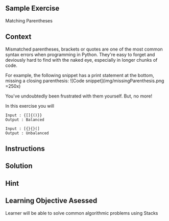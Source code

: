 ## Sample Exercise
Matching Parentheses

## Context
Mismatched parentheses, brackets or quotes are one of the most common syntax errors when programming in Python. They're easy to forget and deviously hard to find with the naked eye, especially in longer chunks of code. 

For example, the following snippet has a print statement at the bottom, missing a closing parenthesis:
![Code snippet](img/missingParenthesis.png =250x)

You've undoubtedly been frustrated with them yourself. But, no more!

In this exercise you will

```
Input : {[]{()}}
Output : Balanced

Input : [{}{}(]
Output : Unbalanced
```


## Instructions

## Solution

## Hint

## Learning Objective Asessed
Learner will be able to solve common algorithmic problems using Stacks
